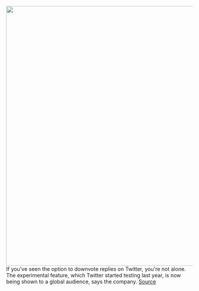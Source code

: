 <img src='https://cdn.vox-cdn.com/thumbor/HHs8Sfz45aV-yqynpPDDO5RoYjc=/0x1240:3308x3308/1200x800/filters:focal(1393x1166:1921x1694)/cdn.vox-cdn.com/uploads/chorus_image/image/70470172/FKs9bP1X0AYbY4D.0.jpeg' width='700px' /><br/>
If you've seen the option to downvote replies on Twitter, you're not alone. The experimental feature, which Twitter started testing last year, is now being shown to a global audience, says the company.
<a href='https://www.theverge.com/2022/2/4/22917511/twitter-downvotes-test-experiment-feature-relevant-replies'> Source <a/>